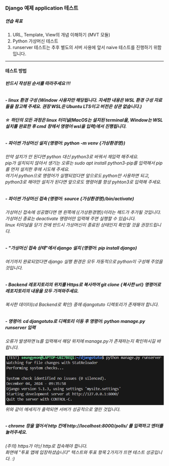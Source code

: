 ### Django 예제 application 테스트

##### 연습 목표
1. URL, Template, View의 개념 이해하기 (MVT 모듈)
2. Python 가상머신 테스트
3. runserver 테스트는 추후 별도의 서버 사용에 앞서 naive 테스트를 진행하기 위함입니다.
---
#### 테스트 방법
###### **반드시 작성된 순서를 따라주세요 !!!**
##### - linux 환경 구성 (Window 사용자만 해당됩니다. 자세한 내용은 WSL 환경 구성 자료들을 참고해 주세요. 권장 WSL은 Ubuntu LTS이고 버전은 상관 없습니다.) 

###### **☆ 하단의 모든 과정은 linux 터미널(MacOS는 설치된 terminal을, Window는 WSL 설치를 완료한 후 cmd 창에서 명령어 wsl을 입력)에서 진행됩니다.**
##### - 파이썬 가상머신 설치 (명령어: python -m venv {가상환경명})
###### 만약 설치가 안 된다면 python 대신 python3로 바꿔서 재입력 해주세요.</br>pip가 설치되지 않아서 생기는 오류는 sudo apt install python3-pip를 입력해서 pip를 먼저 설치한 후에 시도해 주세요. </br>*여기서 python으로 명령어가 실행되었다면 앞으로도 python만 사용하면 되고, python3로 해야만 설치가 된다면 앞으로도 명령어를 항상 pyhton3로 입력해 주세요.*
##### - 파이썬 가상머신 접속 (명령어: source {가상환경명}/bin/activate) 
###### 가상머신 접속에 성공했다면 맨 왼쪽에 ({가상환경명})이라는 헤드가 추가될 것입니다. </br>가상머신 종료는 deactivate 명령어만 입력해 주면 실행할 수 있습니다. </br>linux 터미널을 닫기 전에 반드시 가상머신이 종료된 상태인지 확인할 것을 권장드립니다.
##### - "가상머신 접속 상태"에서 django 설치 (명령어: pip install django) 
###### 여기까지 완료되었다면 django 실행 환경은 모두 자동적으로 python이 구성해 주었을 것입니다. 
##### - Backend 레포지토리의 위치를 Https로 복사하여 git clone {복사한 url} 명령어로 레포지토리의 내용을 모두 가져와주세요.
###### 복사한 데이터(cd Backend로 확인) 중에 djangotuto 디렉토리가 존재해야 합니다.
##### - 명령어: cd djangotuto로 디렉토리 이동 후 명령어: python manage.py runserver 입력 
###### *오류가 발생하면 ls를 입력해서 해당 위치에 manage.py가 존재하는지 확인하시길 바랍니다.* </br></br>![capture](./image.png)</br>위와 같이 메세지가 출력되면 서버가 성공적으로 열린 것입니다.
##### - chrome 창을 열어서 http 칸에 http://localhost:8000/polls/ 를 입력하고 엔터를 눌러주세요. 
###### (주의) https가 아닌 http로 접속해야 합니다. </br>화면에 "투표 앱에 입장하셨습니다" 텍스트와 투표 항목 2가지가 뜨면 테스트 성공입니다. :)
